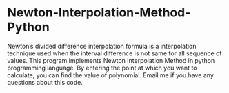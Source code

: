 # Newton-Interpolation-Method-Python
Newton’s divided difference interpolation formula is a interpolation technique used when the interval difference is not same for all sequence of values. This program implements Newton Interpolation Method in python programming language. By entering the point at which you want to calculate, you can find the value of polynomial. Email me if you have any questions about this code.
